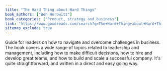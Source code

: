 ```yaml
---
title: "The Hard Thing about Hard Things"
book_authors: ["Ben Horowitz"]
book_categories: ["Product, strategy and business"]
link: "https://www.goodreads.com/search?q=The+Hard+Thing+about+Hard+Things+Ben+Horowitz"
sitemap_exclude: true
---
```


Guide for leaders on how to navigate and overcome challenges in business. The book covers a wide range of topics related to leadership and management, including how to make difficult decisions, how to hire and develop great teams, and how to build and scale a successful company. It's quite straightforward, and written in a direct and easy going way.